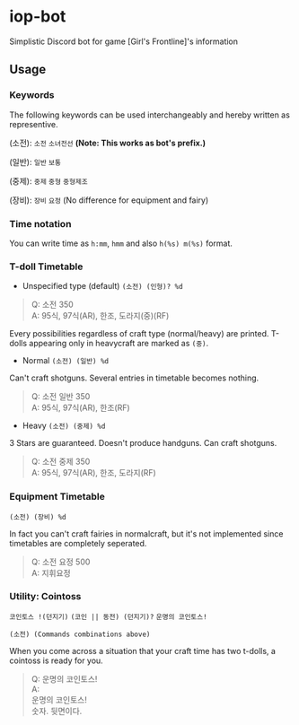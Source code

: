 # iop-bot
Simplistic Discord bot for game [Girl's Frontline]'s information

## Usage
### Keywords
The following keywords can be used interchangeably and hereby written as representive.

(소전): `소전` `소녀전선` **(Note: This works as bot's prefix.)**
  
(일반): `일반` `보통`

(중제): `중제` `중형` `중형제조`

(장비): `장비` `요정` (No difference for equipment and fairy)

### Time notation
You can write time as `h:mm`, `hmm` and also `h(%s) m(%s)` format.

### T-doll Timetable
- Unspecified type (default) `(소전) (인형)? %d`

> Q: 소전 350<br/>
> A: 95식, 97식(AR), 한조, 도라지(중)(RF)

Every possibilities regardless of craft type (normal/heavy) are printed.
T-dolls appearing only in heavycraft are marked as `(중)`.

- Normal `(소전) (일반) %d`

Can't craft shotguns. Several entries in timetable becomes nothing.

> Q: 소전 일반 350<br/>
> A: 95식, 97식(AR), 한조(RF)

- Heavy `(소전) (중제) %d`

3 Stars are guaranteed. Doesn't produce handguns. Can craft shotguns.

> Q: 소전 중제 350<br/>
> A: 95식, 97식(AR), 한조, 도라지(RF)

### Equipment Timetable
`(소전) (장비) %d`

In fact you can't craft fairies in normalcraft, but it's not implemented since timetables are completely seperated.

> Q: 소전 요정 500<br/>
> A: 지휘요정

### Utility: Cointoss
`코인토스 !(던지기)` `(코인 || 동전) (던지기)?` `운명의 코인토스!`

`(소전) (Commands combinations above)`

When you come across a situation that your craft time has two t-dolls, a cointoss is ready for you.

> Q: 운명의 코인토스!<br/>
> A:<br/>
> 운명의 코인토스!<br/>
> 숫자. 뒷면이다.
